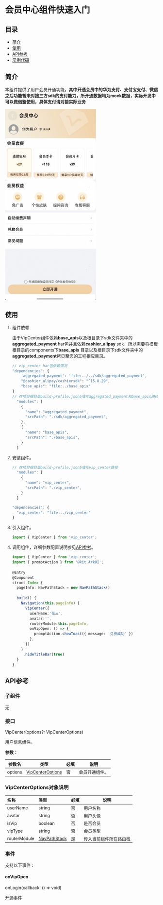 # 会员中心组件快速入门

## 目录

- [简介](#简介)
- [使用](#使用)
- [API参考](#API参考)
- [示例代码](#示例代码)

## 简介

本组件提供了用户会员开通功能，**其中开通会员中的华为支付、支付宝支付、微信之后功能暂未对接三方sdk的支付能力，所开通数据均为mock数据，实际开发中可以做借鉴使用，具体支付请对接实际业务**

<img src="./screenshot/Vipcenter.png" width="300">

## 使用

1. 组件依赖

   由于VipCenter组件依赖**base_apis**以及根目录下sdk文件夹中的**aggregated_payment** har包并且依赖**cashier_alipay** sdk，所以需要将模板根目录的components下**base_apis** 目录以及根目录下sdk文件夹中的**aggregated_payment**拷贝至您的工程相应目录。

   ```typescript
   // vip_center har包依赖情况
   "dependencies": {
       'aggregated_payment': 'file:../../sdk/aggregated_payment',
       "@cashier_alipay/cashiersdk": "^15.8.29",
       "base_apis": "file:../base_apis"
   }
   // 在项目根目录build-profile.json5填写aggregated_payment和base_apis路径
     "modules": [
       {
         "name": "aggregated_payment",
         "srcPath": "./sdk/aggregated_payment",
       },
       {
         "name": "base_apis",
         "srcPath": "./base_apis",
       }
     ]
   ```

2. 安装组件。

   ```typescript
   // 在项目根目录build-profile.json5填写vip_center路径
     "modules": [
       {
         "name": "vip_center",
         "srcPath": "./vip_center",
       }
     ]
   ```

   ```typescript
   "dependencies": {
     "vip_center": "file:../vip_center"
   }
   ```

3. 引入组件。

   ```typescript
   import { VipCenter } from 'vip_center';
   ```

4. 调用组件，详细参数配置说明参见[API参考](#API参考)。

   ```typescript
   import { VipCenter } from 'vip_center';
   import { promptAction } from '@kit.ArkUI';
   
   @Entry
   @Component
   struct Index {
     pageInfo: NavPathStack = new NavPathStack()
   
     build() {
       Navigation(this.pageInfo) {
         VipCenter({
           userName:'张三',
           avatar:'',
           routerModule:this.pageInfo,
           onVipOpen: () => {
             promptAction.showToast({ message: '兑换成功' })
           },
         })
       }
        .hideTitleBar(true)
     }
   }
   ```

## API参考

### 子组件

无

### 接口

VipCenter(options?: VipCenterOptions)

用户信息组件。

**参数：**

| 参数名  | 类型                                          | 必填 | 说明           |
| ------- | --------------------------------------------- | ---- | -------------- |
| options | [VipCenterOptions](#VipCenterOptions对象说明) | 否   | 会员开通组件。 |

### VipCenterOptions对象说明

| 名称       | 类型      | 必填 | 说明     |
| :--------- |:--------| ---- |--------|
| userName | string  | 否   | 用户名称   |
| avatar | string  | 否   | 用户头像   |
| isVip | boolean | 否   | 是否会员   |
| vipType | string    | 否   | 会员类型   |
| routerModule | [NavPathStack](https://developer.huawei.com/consumer/cn/doc/harmonyos-references/ts-basic-components-navigation#navpathstack10) | 是   | 传入当前组件所在路由栈 |
### 事件

支持以下事件：

#### onVipOpen

onLogin(callback: () => void)

开通事件